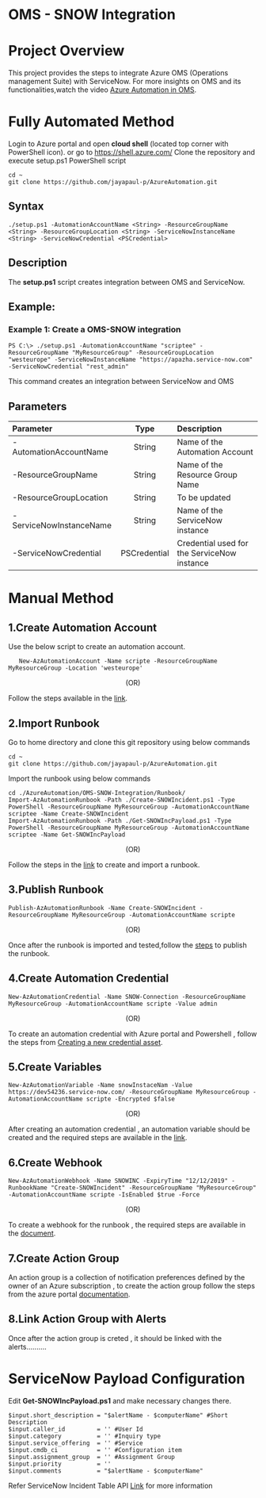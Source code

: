 # **OMS - SNOW Integration**

# Project Overview
  This project provides the steps to integrate Azure OMS (Operations management Suite) with ServiceNow. For more insights on OMS and its   functionalities,watch the video [Azure Automation in OMS](https://azure.microsoft.com/en-in/resources/videos/automate-everywhere-with-the-new-azure-automation-in-oms-with-special-guest-jeffrey-snover/).

# **Fully Automated Method**

Login to Azure portal and open **cloud shell** (located top corner with PowerShell icon). or go to https://shell.azure.com/
Clone the repository and execute setup.ps1 PowerShell script
```
cd ~
git clone https://github.com/jayapaul-p/AzureAutomation.git
```

## Syntax
```
./setup.ps1 -AutomationAccountName <String> -ResourceGroupName <String> -ResourceGroupLocation <String> -ServiceNowInstanceName <String> -ServiceNowCredential <PSCredential>
```

## Description
The **setup.ps1** script creates integration between OMS and ServiceNow.

## Example:
### Example 1: Create a OMS-SNOW integration
```
PS C:\> ./setup.ps1 -AutomationAccountName "scriptee" -ResourceGroupName "MyResourceGroup" -ResourceGroupLocation "westeurope" -ServiceNowInstanceName "https://apazha.service-now.com" -ServiceNowCredential "rest_admin"
```
This command creates an integration between ServiceNow and OMS

## Parameters
| Parameter               |  Type         | Description                   |
| :---------------------- | :------------:|:----------------------------- | 
| -AutomationAccountName  | String        |Name of the Automation Account |
| -ResourceGroupName      | String        |Name of the Resource Group Name|
| -ResourceGroupLocation  | String        |To be updated                  |
| -ServiceNowInstanceName | String        |Name of the ServiceNow instance|
| -ServiceNowCredential   | PSCredential  |Credential used for the ServiceNow instance|

# **Manual Method**

## 1.Create Automation Account
   
Use the below script to create an automation account.

```
   New-AzAutomationAccount -Name scripte -ResourceGroupName MyResourceGroup -Location 'westeurope'
```  
<p align="center">(OR)</p>  

   Follow the steps available in the [link](https://docs.microsoft.com/en-us/azure/automation/automation-quickstart-create-account).

## 2.Import Runbook
   
   Go to home directory and clone this git repository using below commands

```
cd ~
git clone https://github.com/jayapaul-p/AzureAutomation.git
```
   Import the runbook using below commands

```
cd ./AzureAutomation/OMS-SNOW-Integration/Runbook/
Import-AzAutomationRunbook -Path ./Create-SNOWIncident.ps1 -Type PowerShell -ResourceGroupName MyResourceGroup -AutomationAccountName scriptee -Name Create-SNOWIncident
Import-AzAutomationRunbook -Path ./Get-SNOWIncPayload.ps1 -Type PowerShell -ResourceGroupName MyResourceGroup -AutomationAccountName scriptee -Name Get-SNOWIncPayload
```  
   <p align="center">(OR)</p>  

   Follow the steps in the [link](https://docs.microsoft.com/en-us/azure/automation/automation-quickstart-create-runbook) to create and    import a runbook. 

## 3.Publish Runbook
   
```
Publish-AzAutomationRunbook -Name Create-SNOWIncident -ResourceGroupName MyResourceGroup -AutomationAccountName scripte
```  
   <p align="center">(OR)</p>  
   
   Once after the runbook is imported and tested,follow the [steps](https://docs.microsoft.com/en-us/azure/automation/automation-quickstart-create-runbook#test-the-runbook) to publish the runbook.
 
## 4.Create Automation Credential
  
```
New-AzAutomationCredential -Name SNOW-Connection -ResourceGroupName MyResourceGroup -AutomationAccountName scripte -Value admin
```  
  <p align="center">(OR)</p>  
  
   To create an automation credential with Azure portal and Powershell , follow the steps from [Creating a new credential asset](https://docs.microsoft.com/en-us/azure/automation/automation-credentials#creating-a-new-credential-asset).

## 5.Create Variables
  
```
New-AzAutomationVariable -Name snowInstaceNam -Value https://dev54236.service-now.com/ -ResourceGroupName MyResourceGroup -AutomationAccountName scripte -Encrypted $false
```  
<p align="center">(OR)</p>  
  
   After creating an automation credential , an automation variable should be created and the required steps are available in the [link](https://docs.microsoft.com/en-us/azure/automation/automation-variables#creating-a-new-automation-variable).

## 6.Create Webhook
  
```
New-AzAutomationWebhook -Name SNOWINC -ExpiryTime "12/12/2019" -RunbookName "Create-SNOWIncident" -ResourceGroupName "MyResourceGroup" -AutomationAccountName scripte -IsEnabled $true -Force
```  
<p align="center">(OR)</p>  

   To create a webhook for the runbook , the required steps are available in the [document](https://docs.microsoft.com/en-us/azure/automation/automation-webhooks#creating-a-webhook).
  
## 7.Create Action Group
   An action group is a collection of notification preferences defined by the owner of an Azure subscription , to create the action        group follow the steps from the azure portal [documentation](https://docs.microsoft.com/en-us/rest/api/monitor/actiongroups/createorupdate).
  
## 8.Link Action Group with Alerts
   Once after the  action group is creted , it should be linked with the alerts.......... 


# **ServiceNow Payload Configuration**

Edit **Get-SNOWIncPayload.ps1** and make necessary changes there.

```
$input.short_description = "$alertName - $computerName" #Short Description
$input.caller_id         = '' #User Id
$input.category          = '' #Inquiry type
$input.service_offering  = '' #Service
$input.cmdb_ci           = '' #Configuration item
$input.assignment_group  = '' #Assignment Group
$input.priority          = ''
$input.comments          = "$alertName - $computerName"
```

Refer ServiceNow Incident Table API [Link](https://docs.servicenow.com/bundle/geneva-servicenow-platform/page/integrate/inbound_rest/task/t_GetStartedCreateInt.html) for more information
